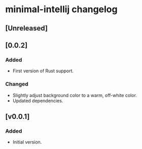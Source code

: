 <!-- Keep a Changelog guide -> https://keepachangelog.com -->

# minimal-intellij changelog

## [Unreleased]

## [0.0.2]

### Added

- First version of Rust support.

### Changed

- Slightly adjust background color to a warm, off-white color.
- Updated dependencies.

## [v0.0.1]

### Added

- Initial version.
